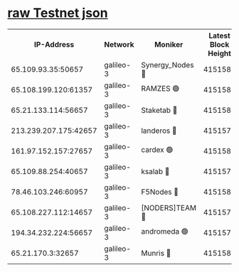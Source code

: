 [raw Testnet json](https://rpc-check.androt.stavr.tech/androt/rpcandrot_result.json)
=

<table><tr><th>IP-Address</th><th>Network</th><th>Moniker</th><th>Latest Block Height</th><th>Earliest Block Height</th><th>Catching Up</th><th>Tx Index</th><th>Voting Power</th><th>Scan Time</th></tr><tr><td>65.109.93.35:50657</td><td>galileo-3</td><td>Synergy_Nodes 🔴</td><td>4151582</td><td>0</td><td>False</td><td>on</td><td>960600</td><td>2023-12-09T07:08:00.670435464UTC</td></tr><tr><td>65.108.199.120:61357</td><td>galileo-3</td><td>RAMZES 🟢</td><td>4151580</td><td>1</td><td>False</td><td>on</td><td>0</td><td>2023-12-09T07:07:47.483602160UTC</td></tr><tr><td>65.21.133.114:56657</td><td>galileo-3</td><td>Staketab 🔴</td><td>4151583</td><td>90001</td><td>False</td><td>on</td><td>2</td><td>2023-12-09T07:08:01.604400141UTC</td></tr><tr><td>213.239.207.175:42657</td><td>galileo-3</td><td>landeros 🔴</td><td>4151578</td><td>2642001</td><td>False</td><td>on</td><td>72</td><td>2023-12-09T07:07:37.579181462UTC</td></tr><tr><td>161.97.152.157:27657</td><td>galileo-3</td><td>cardex 🟢</td><td>4151583</td><td>2945323</td><td>False</td><td>on</td><td>0</td><td>2023-12-09T07:08:01.237333075UTC</td></tr><tr><td>65.109.88.254:40657</td><td>galileo-3</td><td>ksalab 🔴</td><td>4151579</td><td>3000356</td><td>False</td><td>on</td><td>31927</td><td>2023-12-09T07:07:43.049792696UTC</td></tr><tr><td>78.46.103.246:60957</td><td>galileo-3</td><td>F5Nodes 🔴</td><td>4151582</td><td>3057001</td><td>False</td><td>off</td><td>24</td><td>2023-12-09T07:08:00.933588006UTC</td></tr><tr><td>65.108.227.112:14657</td><td>galileo-3</td><td>[NODERS]TEAM 🔴</td><td>4151578</td><td>3176323</td><td>False</td><td>on</td><td>959618</td><td>2023-12-09T07:07:37.950749665UTC</td></tr><tr><td>194.34.232.224:56657</td><td>galileo-3</td><td>andromeda 🟢</td><td>4151579</td><td>4051579</td><td>False</td><td>off</td><td>0</td><td>2023-12-09T07:07:42.706802646UTC</td></tr><tr><td>65.21.170.3:32657</td><td>galileo-3</td><td>Munris 🔴</td><td>4151581</td><td>4051581</td><td>False</td><td>off</td><td>414</td><td>2023-12-09T07:07:52.154258083UTC</td></tr></table>
